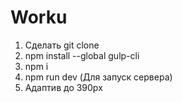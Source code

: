 # Worku
1. Сделать git clone
2. npm install --global gulp-cli
3. npm i
4. npm run dev (Для запуск сервера)
5. Адаптив до 390px
